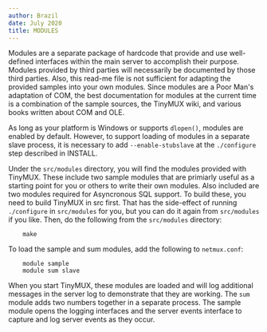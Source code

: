 ```yaml
---
author: Brazil
date: July 2020
title: MODULES
---
```


Modules are a separate package of hardcode that provide and use well-defined
interfaces within the main server to accomplish their purpose.  Modules
provided by third parties will necessarily be documented by those third
parties.  Also, this read-me file is not sufficient for adapting the
provided samples into your own modules.  Since modules are a Poor Man's
adaptation of COM, the best documentation for modules at the current time is a
combination of the sample sources, the TinyMUX wiki, and various books
written about COM and OLE.

As long as your platform is Windows or supports `dlopen()`, modules are
enabled by default.  However, to support loading of modules in a separate
slave process, it is necessary to add `--enable-stubslave` at the
`./configure` step described in INSTALL.

Under the `src/modules` directory, you will find the modules provided with
TinyMUX.  These include two sample modules that are primiarly useful as a
starting point for you or others to write their own modules.  Also included
are two modules required for Asyncronous SQL support.  To build these, you
need to build TinyMUX in src first.  That has the side-effect of running
`./configure` in `src/modules` for you, but you can do it again from
`src/modules` if you like.  Then, do the following from the `src/modules`
directory:
```
    make
```
To load the sample and sum modules, add the following to `netmux.conf`:
```
    module sample
    module sum slave
```
When you start TinyMUX, these modules are loaded and will log additional
messages in the server log to demonstrate that they are working.  The `sum`
module adds two numbers together in a separate process.  The sample module
opens the logging interfaces and the server events interface to capture and
log server events as they occur.

